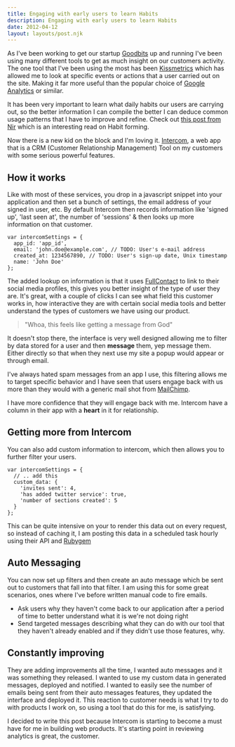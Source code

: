 ```yaml
---
title: Engaging with early users to learn Habits
description: Engaging with early users to learn Habits
date: 2012-04-12
layout: layouts/post.njk
---
```

As I've been working to get our startup [Goodbits](http://www.goodbits.co) up and running I've been using many different tools to get as much insight on our customers activity. The one tool that I've been using the most has been [Kissmetrics](http://www.kissmetrics.com) which has allowed me to look at specific events or actions that a user carried out on the site. Making it far more useful than the popular choice of [Google Analytics](http://google.com/analytics) or similar.

It has been very important to learn what daily habits our users are carrying out, so the better information I can compile the better I can deduce common usage patterns that I have to improve and refine. Check out [this post from Nir](http://www.nirandfar.com/2012/04/hooking-users-in-3-steps.html?utm_source=feedburner&utm_medium=feed&utm_campaign=Feed%3A+NirAndFar+%28Nir+and+Far+Blog%29) which is an interesting read on Habit forming.

Now there is a new kid on the block and I'm loving it. [Intercom](http://intercom.io), a web app that is a CRM (Customer Relationship Management) Tool on my customers with some serious powerful features.

## How it works

Like with most of these services, you drop in a javascript snippet into your application and then set a bunch of settings, the email address of your signed in user, etc. By default Intercom then records information like 'signed up', 'last seen at', the number of 'sessions' & then looks up more information on that customer.

    var intercomSettings = {
      app_id: 'app_id',
      email: 'john.doe@example.com', // TODO: User's e-mail address
      created_at: 1234567890, // TODO: User's sign-up date, Unix timestamp
      name: 'John Doe'
    };

The added lookup on information is that it uses [FullContact](http://www.fullcontact.com/) to link to their social media profiles, this gives you better insight of the type of user they are. It's great, with a couple of clicks I can see what field this customer works in, how interactive they are with certain social media tools and better understand the types of customers we have using our product.

> "Whoa, this feels like getting a message from God"

It doesn't stop there, the interface is very well designed allowing me to filter by data stored for a user and then **message** them, yep message them. Either directly so that when they next use my site a popup would appear or through email.

I've always hated spam messages from an app I use, this filtering allows me to target specific behavior and I have seen that users engage back with us more than they would with a generic mail shot from [MailChimp](http://mailchimp.com/).

I have more confidence that they will engage back with me. Intercom have a column in their app with a **heart** in it for relationship.

## Getting more from Intercom

You can also add custom information to intercom, which then allows you to further filter your users.

    var intercomSettings = {
      // .. add this
      custom_data: {
        'invites sent': 4,
        'has added twitter service': true,
        'number of sections created': 5
      }
    };

This can be quite intensive on your to render this data out on every request, so instead of caching it, I am posting this data in a scheduled task hourly using their API and [Rubygem](https://github.com/intercom/intercom-ruby)

## Auto Messaging

You can now set up filters and then create an auto message which be sent out to customers that fall into that filter. I am using this for some great scenarios, ones where I've before written manual code to fire emails.

- Ask users why they haven't come back to our application after a period of time to better understand what it is we're not doing right
- Send targeted messages describing what they can do with our tool that they haven't already enabled and if they didn't use those features, why.

## Constantly improving

They are adding improvements all the time, I wanted auto messages and it was something they released. I wanted to use my custom data in generated messages, deployed and notified. I wanted to easily see the number of emails being sent from their auto messages features, they updated the interface and deployed it. This reaction to customer needs is what I try to do with products I work on, so using a tool that do this for me, is satisfying.

I decided to write this post because Intercom is starting to become a must have for me in building web products. It's starting point in reviewing analytics is great, the customer.

